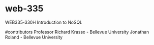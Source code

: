 # web-335
WEB335-330H Introduction to NoSQL

#contributors
Professor Richard Krasso - Bellevue University
Jonathan Roland - Bellevue University
